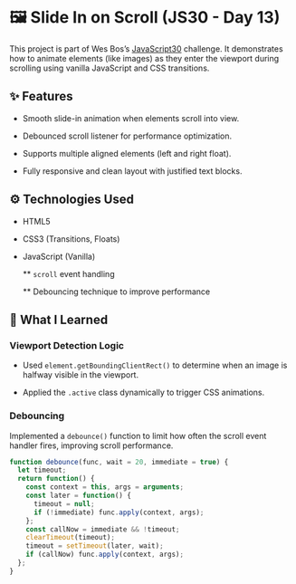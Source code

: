 # 🖼️ Slide In on Scroll (JS30 - Day 13)

This project is part of Wes Bos’s [JavaScript30](https://javascript30.com) challenge. It demonstrates how to animate elements (like images) as they enter the viewport during scrolling using vanilla JavaScript and CSS transitions.



## ✨ Features

* Smooth slide-in animation when elements scroll into view.

* Debounced scroll listener for performance optimization.

* Supports multiple aligned elements (left and right float).

* Fully responsive and clean layout with justified text blocks.



## ⚙️ Technologies Used

* HTML5

* CSS3 (Transitions, Floats)

* JavaScript (Vanilla)
  
  ** `scroll` event handling
  
  ** Debouncing technique to improve performance



## 🧠 What I Learned

### Viewport Detection Logic

* Used `element.getBoundingClientRect()` to determine when an image is halfway visible in the viewport.

* Applied the `.active` class dynamically to trigger CSS animations.

### Debouncing
 Implemented a `debounce()` function to limit how often the scroll event handler fires, improving scroll performance.

```js
function debounce(func, wait = 20, immediate = true) {
  let timeout;
  return function() {
    const context = this, args = arguments;
    const later = function() {
      timeout = null;
      if (!immediate) func.apply(context, args);
    };
    const callNow = immediate && !timeout;
    clearTimeout(timeout);
    timeout = setTimeout(later, wait);
    if (callNow) func.apply(context, args);
  };
}
